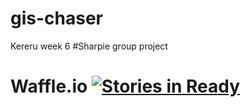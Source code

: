 gis-chaser
==========

Kereru week 6 #Sharpie group project

Waffle.io  [![Stories in Ready](https://badge.waffle.io/waffleio/waffle.io.svg)](http://waffle.io/kereru-2014/gis-chaser)
==========
